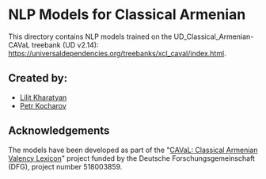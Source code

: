 # NLP Models for Classical Armenian

This directory contains NLP models trained on the UD_Classical_Armenian-CAVaL treebank (UD v2.14): https://universaldependencies.org/treebanks/xcl_caval/index.html.

## Created by: 
- [Lilit Kharatyan](https://www.phil.uni-wuerzburg.de/en/vgsp/team/lilit-kharatyan/)
- [Petr Kocharov](https://www.phil.uni-wuerzburg.de/en/vgsp/team/dr-petr-kocharov/)

## Acknowledgements
The models have been developed as part of the "[CAVaL: Classical Armenian Valency Lexicon](https://gepris.dfg.de/gepris/projekt/518003859?context=projekt&task=showDetail&id=518003859&)" project funded by the Deutsche Forschungsgemeinschaft (DFG), project number 518003859. 
